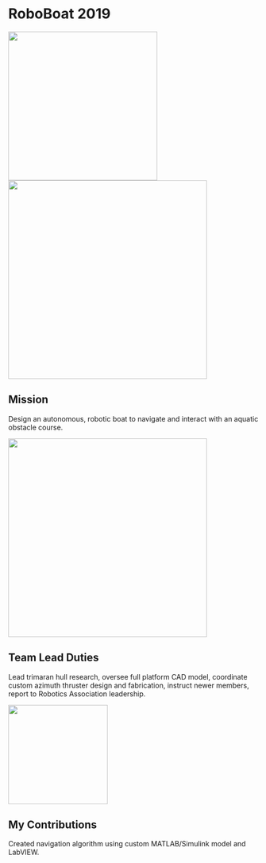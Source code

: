 # RoboBoat 2019
<img src="https://github.com/user-attachments/assets/8dda1f22-c125-45ad-85f7-ad4f9a5094d7" width="300">
<img src="https://github.com/user-attachments/assets/466b4acb-da5b-4692-bd0a-50e80bf218a8" width="400">

## Mission
Design an autonomous, robotic boat to navigate and interact with an aquatic obstacle course. 

<img src="https://github.com/user-attachments/assets/bcceb7cb-56c6-4d19-aafd-18fe0e4e9fa7" width="400">

## Team Lead Duties
Lead trimaran hull research, oversee full platform CAD model, coordinate custom 
azimuth thruster design and fabrication, instruct newer members, report to Robotics Association leadership.

<img src="https://github.com/user-attachments/assets/14c89299-8930-48a4-9519-c6bfe91ff368" width="200">

## My Contributions
Created navigation algorithm using custom MATLAB/Simulink model and LabVIEW.


